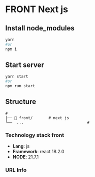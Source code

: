 # FRONT Next js

## Install node_modules
```bash
yarn
#or
npm i
```

## Start server
```bash
yarn start
#or
npm run start
```

## Structure
```
# 
├── 📁 front/       # next js
└──  ...                            #
```

### Technology stack front
- **Lang**: js
- **Framework**: react 18.2.0
- **NODE**: 21.7.1

### URL Info